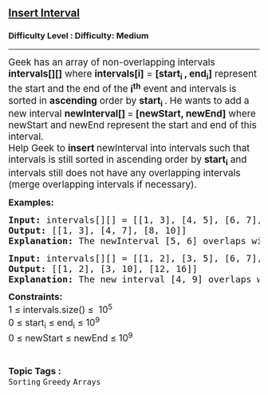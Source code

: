 <h2><a href="https://www.geeksforgeeks.org/problems/insert-interval-1666733333/1">Insert Interval</a></h2><h3>Difficulty Level : Difficulty: Medium</h3><hr><div class="problems_problem_content__Xm_eO"><p data-pm-slice="0 0 []"><span style="font-size: 14pt;">Geek has an array of non-overlapping intervals <strong>intervals[][]</strong> where <strong>intervals[i]</strong> = <strong>[start<sub>i </sub>, end<sub>i</sub>]</strong> represent the start and the end of the <strong>i<sup>th</sup></strong> event and intervals is sorted in <strong>ascending</strong> order by <strong>start<sub>i </sub></strong>. He wants to add a new interval <strong>newInterval[] </strong>=<strong> [newStart, newEnd]</strong> where newStart and newEnd represent the start and end of this interval.<br></span><span style="font-size: 14pt;">Help Geek to <strong>insert </strong>newInterval into intervals such that intervals is still sorted in ascending order by <strong>start<sub>i</sub></strong>&nbsp;and intervals still does not have any overlapping intervals (merge overlapping intervals if necessary).</span></p>
<p><span style="font-size: 18px;"><strong>Examples:</strong></span></p>
<pre><span style="font-size: 18px;"><strong>Input: </strong>intervals[][] = [[1, 3], [4, 5], [6, 7], [8, 10]], newInterval[] = [5, 6]
<strong>Output: </strong>[[1, 3], [4, 7], [8, 10]]
<strong>Explanation: </strong>The newInterval [5, 6] overlaps with [4, 5] and [6, 7]. So, they are merged into one interval [4, 7].</span>
</pre>
<pre><span style="font-size: 18px;"><strong>Input: </strong>intervals[][] = [[1, 2], [3, 5], [6, 7], [8, 10], [12, 16]], newInterval[] = [4, 9]
<strong>Output: </strong>[[1, 2], [3, 10], [12, 16]]
<strong>Explanation: </strong>The new interval [4, 9] overlaps with [3, 5], [6, 7] and [8, 10]. So, they are merged into one interval [3, 10].</span></pre>
<p><span style="font-size: 18px;"><strong>Constraints:</strong><br>1 ≤ intervals.size() ≤&nbsp; 10<sup>5</sup><br>0 ≤ start<sub>i</sub> ≤ end<sub>i</sub> ≤ 10<sup>9</sup><br></span><span style="font-size: 18px;">0 ≤ newStart ≤ newEnd ≤ 10<sup>9</sup></span></p></div><br><p><span style=font-size:18px><strong>Topic Tags : </strong><br><code>Sorting</code>&nbsp;<code>Greedy</code>&nbsp;<code>Arrays</code>&nbsp;